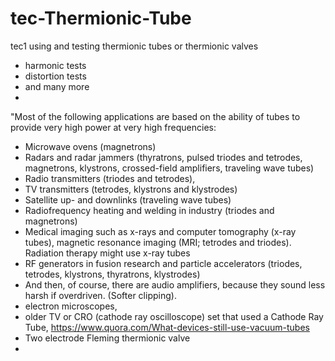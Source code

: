 # tec-Thermionic-Tube
tec1 using and testing thermionic tubes or thermionic valves
- harmonic tests
- distortion tests
- and many more
- 

"Most of the following applications are based on the ability of tubes to provide very high power at very high frequencies:
- Microwave ovens (magnetrons)
- Radars and radar jammers (thyratrons, pulsed triodes and tetrodes, magnetrons, klystrons, crossed-field amplifiers, traveling wave tubes)
- Radio transmitters (triodes and tetrodes),
- TV transmitters (tetrodes, klystrons and klystrodes)
- Satellite up- and downlinks (traveling wave tubes)
- Radiofrequency heating and welding in industry (triodes and magnetrons)
- Medical imaging such as x-rays and computer tomography (x-ray tubes), magnetic resonance imaging (MRI; tetrodes and triodes). Radiation therapy might use x-ray tubes
- RF generators in fusion research and particle accelerators (triodes, tetrodes, klystrons, thyratrons, klystrodes)
- And then, of course, there are audio amplifiers, because they sound less harsh if overdriven. (Softer clipping).
- electron microscopes,
- older TV or CRO (cathode ray oscilloscope) set that used a Cathode Ray Tube,   https://www.quora.com/What-devices-still-use-vacuum-tubes
- Two electrode Fleming thermionic valve
- 

